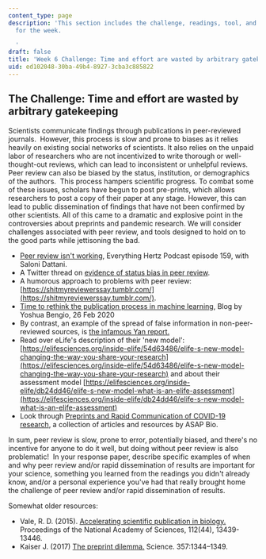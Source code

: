 ```yaml
---
content_type: page
description: 'This section includes the challenge, readings, tool, and response paper
  for the week.

  '
draft: false
title: 'Week 6 Challenge: Time and effort are wasted by arbitrary gatekeeping'
uid: ed102048-30ba-49b4-8927-3cba3c885822
---
```

## The Challenge: Time and effort are wasted by arbitrary gatekeeping

Scientists communicate findings through publications in peer-reviewed journals.  However, this process is slow and prone to biases as it relies heavily on existing social networks of scientists. It also relies on the unpaid labor of researchers who are not incentivized to write thorough or well-thought-out reviews, which can lead to inconsistent or unhelpful reviews. Peer review can also be biased by the status, institution, or demographics of the authors.  This process hampers scientific progress. To combat some of these issues, scholars have begun to post pre-prints, which allows researchers to post a copy of their paper at any stage. However, this can lead to public dissemination of findings that have not been confirmed by other scientists. All of this came to a dramatic and explosive point in the controversies about preprints and pandemic research. We will consider challenges associated with peer review, and tools designed to hold on to the good parts while jettisoning the bad. 

- [Peer review isn't working](https://everythinghertz.com/159), Everything Hertz Podcast episode 159, with Saloni Dattani.
- A Twitter thread on [evidence of status bias in peer review](https://twitter.com/BrianNosek/status/1568270176847552512).
- A humorous approach to problems with peer review: [https://shitmyreviewerssay.tumblr.com/](https://shitmyreviewerssay.tumblr.com/).
- [Time to rethink the publication process in machine learning](https://yoshuabengio.org/2020/02/26/time-to-rethink-the-publication-process-in-machine-learning/), Blog by Yoshua Bengio, 26 Feb 2020
- By contrast, an example of the spread of false information in non-peer-reviewed sources, is [the infamous Yan report.](https://www.washingtonpost.com/technology/2021/02/12/china-covid-misinformation-li-meng-yan/)
- Read over eLife's description of their 'new model': [https://elifesciences.org/inside-elife/54d63486/elife-s-new-model-changing-the-way-you-share-your-research](https://elifesciences.org/inside-elife/54d63486/elife-s-new-model-changing-the-way-you-share-your-research) and about their assessment model [https://elifesciences.org/inside-elife/db24dd46/elife-s-new-model-what-is-an-elife-assessment](https://elifesciences.org/inside-elife/db24dd46/elife-s-new-model-what-is-an-elife-assessment)
- Look through [Preprints and Rapid Communication of COVID-19 research](https://asapbio.org/preprints-and-covid-19), a collection of articles and resources by ASAP Bio. 

In sum, peer review is slow, prone to error, potentially biased, and there's no incentive for anyone to do it well, but doing without peer review is also problematic!  In your response paper, describe specific examples of when and why peer review and/or rapid dissemination of results are important for your science, something you learned from the readings you didn't already know, and/or a personal experience you've had that really brought home the challenge of peer review and/or rapid dissemination of results.

Somewhat older resources:

- Vale, R. D. (2015). [Accelerating scientific publication in biology.](https://www.pnas.org/content/112/44/13439) Proceedings of the National Academy of Sciences, 112(44), 13439-13446.
- Kaiser J. (2017) [The preprint dilemma.](https://www.science.org/doi/full/10.1126/science.357.6358.1344) Science. 357:1344–1349.